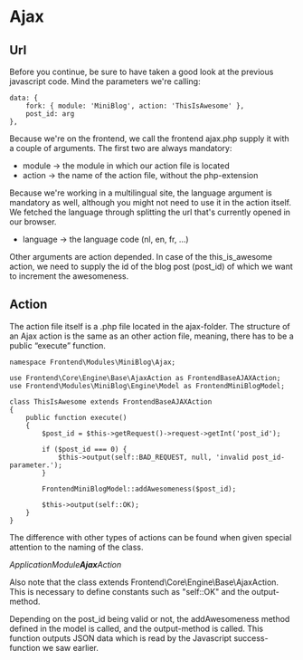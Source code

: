 # Ajax

## Url
Before you continue, be sure to have taken a good look at the previous javascript code. Mind the parameters we're calling:

```
data: {
    fork: { module: 'MiniBlog', action: 'ThisIsAwesome' },
    post_id: arg
},
```

Because we're on the frontend, we call the frontend ajax.php supply it with a couple of arguments. The first two are always mandatory:

* module    →  the module in which our action file is located
* action    → the name of the action file, without the php-extension

Because we're working in a multilingual site, the language argument is mandatory as well, although you might not need to use it in the action itself. We fetched the language through splitting the url that's currently opened in our browser.

* language    → the language code (nl, en, fr, ...)
   
Other arguments are action depended. In case of the this_is_awesome action, we need to supply the id of the blog post (post_id) of which we want to increment the awesomeness.

## Action

The action file itself is a .php file located in the ajax-folder. The structure of an Ajax action is the same as an other action file, meaning, there has to be a public “execute” function.

```
namespace Frontend\Modules\MiniBlog\Ajax;

use Frontend\Core\Engine\Base\AjaxAction as FrontendBaseAJAXAction;
use Frontend\Modules\MiniBlog\Engine\Model as FrontendMiniBlogModel;

class ThisIsAwesome extends FrontendBaseAJAXAction
{
    public function execute()
    {
        $post_id = $this->getRequest()->request->getInt('post_id');

        if ($post_id === 0) {
            $this->output(self::BAD_REQUEST, null, 'invalid post_id-parameter.');
        }

        FrontendMiniBlogModel::addAwesomeness($post_id);

        $this->output(self::OK);
    }
}
```


The difference with other types of actions can be found when given special attention to the naming of the class.

*ApplicationModule**Ajax**Action*

Also note that the class extends Frontend\Core\Engine\Base\AjaxAction. This is necessary to define constants such as "self::OK" and the output-method.

Depending on the post_id being valid or not, the addAwesomeness method defined in the model is called, and the output-method is called. This function outputs JSON data which is read by the Javascript success-function we saw earlier.
